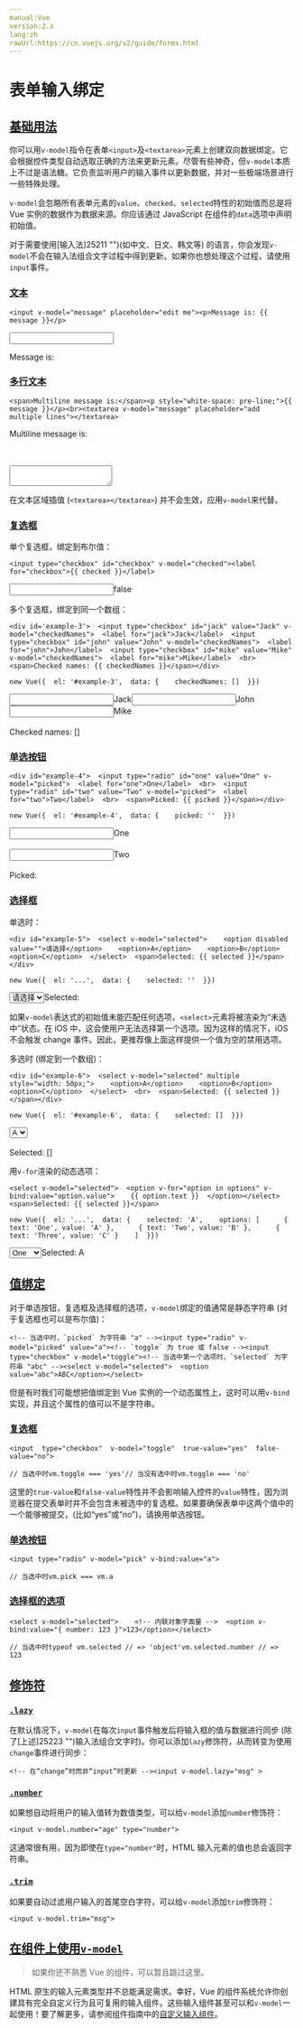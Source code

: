 ```yaml
---
manual:Vue
version:2.x
lang:zh
rawUrl:https://cn.vuejs.org/v2/guide/forms.html
---
```



# 表单输入绑定

## [基础用法](%24966#基础用法 "基础用法")<a name="基础用法"></a>


你可以用`v-model`指令在表单`<input>`及`<textarea>`元素上创建双向数据绑定。它会根据控件类型自动选取正确的方法来更新元素。尽管有些神奇，但`v-model`本质上不过是语法糖。它负责监听用户的输入事件以更新数据，并对一些极端场景进行一些特殊处理。



`v-model`会忽略所有表单元素的`value`、`checked`、`selected`特性的初始值而总是将 Vue 实例的数据作为数据来源。你应该通过 JavaScript 在组件的`data`选项中声明初始值。



对于需要使用[输入法]25211 "")(如中文、日文、韩文等) 的语言，你会发现`v-model`不会在输入法组合文字过程中得到更新。如果你也想处理这个过程，请使用`input`事件。


### [文本](%24966#文本 "文本")<a name="文本"></a>

```
<input v-model="message" placeholder="edit me"><p>Message is: {{ message }}</p>
``` 

<input></input>

Message is:



### [多行文本](%24966#多行文本 "多行文本")<a name="多行文本"></a>

```
<span>Multiline message is:</span><p style="white-space: pre-line;">{{ message }}</p><br><textarea v-model="message" placeholder="add multiple lines"></textarea>
``` 

Multiline message is:



<br></br><textarea></textarea>


在文本区域插值 (`<textarea></textarea>`) 并不会生效，应用`v-model`来代替。


### [复选框](%24966#复选框 "复选框")<a name="复选框"></a>


单个复选框，绑定到布尔值：


```
<input type="checkbox" id="checkbox" v-model="checked"><label for="checkbox">{{ checked }}</label>
``` 

<input></input><label>false</label>


多个复选框，绑定到同一个数组：


```
<div id='example-3'>  <input type="checkbox" id="jack" value="Jack" v-model="checkedNames">  <label for="jack">Jack</label>  <input type="checkbox" id="john" value="John" v-model="checkedNames">  <label for="john">John</label>  <input type="checkbox" id="mike" value="Mike" v-model="checkedNames">  <label for="mike">Mike</label>  <br>  <span>Checked names: {{ checkedNames }}</span></div>
``` 


```
new Vue({  el: '#example-3',  data: {    checkedNames: []  }})
``` 

<input></input><label>Jack</label><input></input><label>John</label><input></input><label>Mike</label><br></br>Checked names: []

### [单选按钮](%24966#单选按钮 "单选按钮")<a name="单选按钮"></a>

```
<div id="example-4">  <input type="radio" id="one" value="One" v-model="picked">  <label for="one">One</label>  <br>  <input type="radio" id="two" value="Two" v-model="picked">  <label for="two">Two</label>  <br>  <span>Picked: {{ picked }}</span></div>
``` 


```
new Vue({  el: '#example-4',  data: {    picked: ''  }})
``` 

<input></input><label>One</label><br></br><input></input><label>Two</label><br></br>Picked:

### [选择框](%24966#选择框 "选择框")<a name="选择框"></a>


单选时：


```
<div id="example-5">  <select v-model="selected">    <option disabled value="">请选择</option>    <option>A</option>    <option>B</option>    <option>C</option>  </select>  <span>Selected: {{ selected }}</span></div>
``` 


```
new Vue({  el: '...',  data: {    selected: ''  }})
``` 

<select><option>请选择</option><option>A</option><option>B</option><option>C</option></select>Selected:


如果`v-model`表达式的初始值未能匹配任何选项，`<select>`元素将被渲染为“未选中”状态。在 iOS 中，这会使用户无法选择第一个选项。因为这样的情况下，iOS 不会触发 change 事件。因此，更推荐像上面这样提供一个值为空的禁用选项。



多选时 (绑定到一个数组)：


```
<div id="example-6">  <select v-model="selected" multiple style="width: 50px;">    <option>A</option>    <option>B</option>    <option>C</option>  </select>  <br>  <span>Selected: {{ selected }}</span></div>
``` 


```
new Vue({  el: '#example-6',  data: {    selected: []  }})
``` 

<select><option>A</option><option>B</option><option>C</option></select><br></br>Selected: []


用`v-for`渲染的动态选项：


```
<select v-model="selected">  <option v-for="option in options" v-bind:value="option.value">    {{ option.text }}  </option></select><span>Selected: {{ selected }}</span>
``` 


```
new Vue({  el: '...',  data: {    selected: 'A',    options: [      { text: 'One', value: 'A' },      { text: 'Two', value: 'B' },      { text: 'Three', value: 'C' }    ]  }})
``` 

<select><option>One</option><option>Two</option><option>Three</option></select>Selected: A

## [值绑定](%24966#值绑定 "值绑定")<a name="值绑定"></a>


对于单选按钮，复选框及选择框的选项，`v-model`绑定的值通常是静态字符串 (对于复选框也可以是布尔值)：


```
<!-- 当选中时，`picked` 为字符串 "a" --><input type="radio" v-model="picked" value="a"><!-- `toggle` 为 true 或 false --><input type="checkbox" v-model="toggle"><!-- 当选中第一个选项时，`selected` 为字符串 "abc" --><select v-model="selected">  <option value="abc">ABC</option></select>
``` 



但是有时我们可能想把值绑定到 Vue 实例的一个动态属性上，这时可以用`v-bind`实现，并且这个属性的值可以不是字符串。


### [复选框](%24966#复选框-1 "复选框")<a name="复选框-1"></a>

```
<input  type="checkbox"  v-model="toggle"  true-value="yes"  false-value="no">
``` 


```
// 当选中时vm.toggle === 'yes'// 当没有选中时vm.toggle === 'no'
``` 



这里的`true-value`和`false-value`特性并不会影响输入控件的`value`特性，因为浏览器在提交表单时并不会包含未被选中的复选框。如果要确保表单中这两个值中的一个能够被提交，(比如“yes”或“no”)，请换用单选按钮。


### [单选按钮](%24966#单选按钮-1 "单选按钮")<a name="单选按钮-1"></a>

```
<input type="radio" v-model="pick" v-bind:value="a">
``` 


```
// 当选中时vm.pick === vm.a
``` 


### [选择框的选项](%24966#选择框的选项 "选择框的选项")<a name="选择框的选项"></a>

```
<select v-model="selected">    <!-- 内联对象字面量 -->  <option v-bind:value="{ number: 123 }">123</option></select>
``` 


```
// 当选中时typeof vm.selected // => 'object'vm.selected.number // => 123
``` 


## [修饰符](%24966#修饰符 "修饰符")<a name="修饰符"></a>

### [`.lazy`](%24966#lazy ".lazy")<a name="lazy"></a>


在默认情况下，`v-model`在每次`input`事件触发后将输入框的值与数据进行同步 (除了[上述]25223 "")输入法组合文字时)。你可以添加`lazy`修饰符，从而转变为使用`change`事件进行同步：


```
<!-- 在“change”时而非“input”时更新 --><input v-model.lazy="msg" >
``` 


### [`.number`](%24966#number ".number")<a name="number"></a>


如果想自动将用户的输入值转为数值类型，可以给`v-model`添加`number`修饰符：


```
<input v-model.number="age" type="number">
``` 



这通常很有用，因为即使在`type="number"`时，HTML 输入元素的值也总会返回字符串。


### [`.trim`](%24966#trim ".trim")<a name="trim"></a>


如果要自动过滤用户输入的首尾空白字符，可以给`v-model`添加`trim`修饰符：


```
<input v-model.trim="msg">
``` 


## [在组件上使用`v-model`](%24966#在组件上使用-v-model "在组件上使用 v-model")<a name="在组件上使用-v-model"></a>
<blockquote>

如果你还不熟悉 Vue 的组件，可以暂且跳过这里。

</blockquote>

HTML 原生的输入元素类型并不总能满足需求。幸好，Vue 的组件系统允许你创建具有完全自定义行为且可复用的输入组件。这些输入组件甚至可以和`v-model`一起使用！要了解更多，请参阅组件指南中的[自定义输入组件](%24818#在组件上使用-v-model "")。


